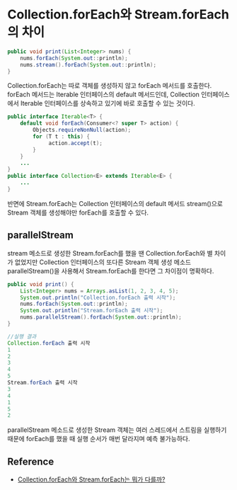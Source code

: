 # Collection.forEach와 Stream.forEach의 차이
```java
public void print(List<Integer> nums) {
	nums.forEach(System.out::println);
	nums.stream().forEach(System.out::println); 
}
```
Collection.forEach는 따로 객체를 생성하지 않고 forEach 메서드를 호출한다. forEach 메서드는 Iterable 인터페이스의 default 메서드인데, Collection 인터페이스에서 Iterable 인터페이스를 상속하고 있기에 바로 호출할 수 있는 것이다.

```java
public interface Iterable<T> { 
	default void forEach(Consumer<? super T> action) { 
		Objects.requireNonNull(action);
		for (T t : this) {
			 action.accept(t); 
		} 
	} 
	... 
} 
public interface Collection<E> extends Iterable<E> {
	... 
}
```
반면에 Stream.forEach는 Collection 인터페이스의 default 메서드 stream()으로 Stream 객체를 생성해야만 forEach를 호출할 수 있다.

## parallelStream
stream 메소드로 생성한 Stream.forEach를 했을 땐 Collection.forEach와 별 차이가 없었지만 Collection 인터페이스의 또다른 Stream 객체 생성 메소드 parallelStream()을 사용해서 Stream.forEach를 한다면 그 차이점이 명확하다.

```java
public void print() {
	List<Integer> nums = Arrays.asList(1, 2, 3, 4, 5);
	System.out.println("Collection.forEach 출력 시작");
	nums.forEach(System.out::println);
	System.out.println("Stream.forEach 출력 시작");
	nums.parallelStream().forEach(System.out::println);
}

//실행 결과
Collection.forEach 출력 시작
1
2
3
4
5
Stream.forEach 출력 시작
3
4
1
5
2
```
parallelStream 메소드로 생성한 Stream 객체는 여러 스레드에서 스트림을 실행하기 때문에 forEach를 했을 때 실행 순서가 매번 달라지며 예측 불가능하다.

## Reference
- [Collection.forEach와 Stream.forEach는 뭐가 다를까?](https://dundung.tistory.com/247)